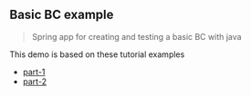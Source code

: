 ## Basic BC example

> Spring app for creating and testing a basic BC with java

This demo is based on these tutorial examples
- [part-1](https://medium.com/programmers-blockchain/create-simple-blockchain-java-tutorial-from-scratch-6eeed3cb03fa)
- [part-2](https://medium.com/programmers-blockchain/creating-your-first-blockchain-with-java-part-2-transactions-2cdac335e0ce)
